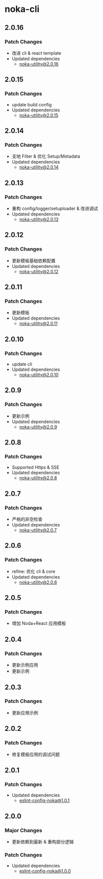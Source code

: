 # noka-cli

## 2.0.16

### Patch Changes

- 改进 cli & react template
- Updated dependencies
  - noka-utility@2.0.16

## 2.0.15

### Patch Changes

- update build config
- Updated dependencies
  - noka-utility@2.0.15

## 2.0.14

### Patch Changes

- 支地 Filter & 优化 Setup/Metadata
- Updated dependencies
  - noka-utility@2.0.14

## 2.0.13

### Patch Changes

- 重构 config/logger/setuploader & 改进调试
- Updated dependencies
  - noka-utility@2.0.13

## 2.0.12

### Patch Changes

- 更新模板基础依赖配置
- Updated dependencies
  - noka-utility@2.0.12

## 2.0.11

### Patch Changes

- 更新模板
- Updated dependencies
  - noka-utility@2.0.11

## 2.0.10

### Patch Changes

- update cli
- Updated dependencies
  - noka-utility@2.0.10

## 2.0.9

### Patch Changes

- 更新示例
- Updated dependencies
  - noka-utility@2.0.9

## 2.0.8

### Patch Changes

- Supported Https & SSE
- Updated dependencies
  - noka-utility@2.0.8

## 2.0.7

### Patch Changes

- 严格的非空检查
- Updated dependencies
  - noka-utility@2.0.7

## 2.0.6

### Patch Changes

- refine: 优化 cli & core
- Updated dependencies
  - noka-utility@2.0.6

## 2.0.5

### Patch Changes

- 增加 Noda+React 应用模板

## 2.0.4

### Patch Changes

- 更新示例应用
- 更新示例

## 2.0.3

### Patch Changes

- 更新应用示例

## 2.0.2

### Patch Changes

- 修复模板应用的调试问题

## 2.0.1

### Patch Changes

- Updated dependencies
  - eslint-config-noka@1.0.1

## 2.0.0

### Major Changes

- 更新依赖到最新 & 重构部分逻辑

### Patch Changes

- Updated dependencies
  - eslint-config-noka@1.0.0
